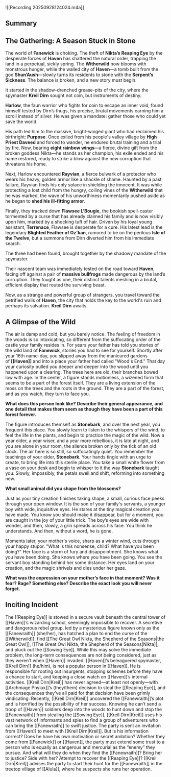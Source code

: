
![[Recording 20250928124024.m4a]]

## Summary
## **The Gathering: A Season Stuck in Stone**

The world of **Fanewick** is choking. The theft of **Nikta’s Reaping Eye** by the desperate forces of **Haven** has shattered the natural order, trapping the land in a perpetual, sickly spring. The **Witherwild** now blooms with monstrous hunger, while the walled city of **Haven**—a tomb built from the god **Shun’Aush**—slowly turns its residents to stone with the **Serpent’s Sickness**. The balance is broken, and a new story must begin.

It started in the shadow-drenched grease-pits of the city, where the spymaster **Kreil Dirn** sought not coin, but instruments of destiny.

**Harlow**, the faun warrior who fights for coin to escape an inner void, found himself tested by Dirn’s thugs, his precise, brutal movements earning him a scroll instead of silver. He was given a mandate: gather those who could yet save the world.

His path led him to the massive, bright-winged giant who had reclaimed his birthright: **Purpose**. Once exiled from his people's valley village by **High Priest Daveed** and forced to wander, he endured brutal training and a trial by fire. Now, bearing **eight rainbow wings**—a fierce, divine gift from the broken goddess Nikta—he stands as her champion, his exile ended and his name restored, ready to strike a blow against the new corruption that threatens his home.

Next, Harlow encountered **Rayvian**, a fierce bulwark of a protector who wears his heavy, golden armor like a shackle of shame. Haunted by a past failure, Rayvian finds his only solace in shielding the innocent. It was while protecting a lost child from the hungry, coiling vines of the **Witherwild** that he was marked, the wave of his unworthiness momentarily pushed aside as he began to **shed his ill-fitting armor**.

Finally, they tracked down **Flawsee L’Bougie**, the bookish spell-caster tormented by a curse that has already claimed his family and is now visibly upon him, marked by a shocking tuft of hair. Driven by his loyal young assistant, **Terrenace**, Flawsee is desperate for a cure. His latest lead is the legendary **Blighted Feather of Oz'kan**, rumored to be on the perilous **Isle of the Twelve**, but a summons from Dirn diverted him from his immediate search.

The three had been found, brought together by the shadowy mandate of the spymaster.

Their nascent team was immediately tested on the road toward **Haven**, facing off against a pair of **massive bullfrogs** made dangerous by the land’s corruption. They fought as one, their distinct talents meshing in a brutal, efficient display that routed the surviving beast.

Now, as a strange and powerful group of strangers, you travel toward the petrified walls of **Haven**, the city that holds the key to the world's ruin and perhaps its salvation. **Kreil Dirn** awaits.

## A Glimpse of the Wild

The air is damp and cold, but you barely notice. The feeling of freedom in the woods is so intoxicating, so different from the suffocating order of the castle your family resides in. For years your father has told you stories of the wild land of **Fanewick**, stories you had to see for yourself. Shortly after your 16th name-day, you slipped away from the manicured gardens of **[[Haven]]** and into a place your father had called "Wood's End." That day your curiosity pulled you deeper and deeper into the wood until you happened upon a clearing. The trees here are old, their branches bowed low with age. In the center, a figure stands motionless, a wizened form that seems to be a part of the forest itself. They are a living extension of the moss on the trees and the roots in the ground. They are a part of the forest, and as you watch, they turn to face you.

**What does this person look like? Describe their general appearance, and one detail that makes them seem as though they have been a part of this forest forever.**

The figure introduces themself as **Stonebark**, and over the next year, you frequent this place. You slowly learn to listen to the whispers of the wind, to feel the life in the plants, and begin to practice the magic of the wild. Now a year older, a year wiser, and a year more rebellious, it is late at night, and you are alone in your room, the silence broken only by the tick of an old clock. The air here is so still, so suffocatingly quiet. You remember the teachings of your elder, **Stonebark**. Your hands tingle with an urge to create, to bring life into this sterile place. You take a small white flower from a vase on your desk and begin to whisper to it the way **Stonebark** taught you. Slowly, impossibly, the petals swell and shift, reforming into something new.

**What small animal did you shape from the blossoms?**

Just as your tiny creation finishes taking shape, a small, curious face peeks through your open window. It is the son of your family's servants, a younger boy with wide, inquisitive eyes. He stares at the tiny magical creation you have made. You know you should make it disappear, but for a moment, you are caught in the joy of your little trick. The boy’s eyes are wide with wonder, and then, slowly, a grin spreads across his face. You think he understands. And then, without a word, he is gone.

Moments later, your mother's voice, sharp as a winter wind, cuts through your happy stupor. "What is this nonsense, child? What have you been doing?" Her face is a storm of fury and disappointment. She knows what you have been doing. She knows where you have been going. You see the servant boy standing behind her some distance. Her eyes land on your creation, and the magic shrivels and dies under her gaze.

**What was the expression on your mother’s face in that moment? Was it fear? Rage? Something else? Describe the exact look you will never forget.**

## Inciting Incident
The [[Reaping Eye]] is stowed in a secure vault beneath the  central tower of [[Haven]]’s wizarding school, seemingly  impossible to recover. A secretive and dangerous rebel group,  led by a mysterious figure known only as the [[Fanewraith]] (she/her), has hatched a plan to end the curse of the  [[Witherwild]]: find [[The Great Owl Nikta, the Shepherd of the Seasons|the Great Owl]], [[The Great Owl Nikta, the Shepherd of the Seasons|Nikta]], and pluck out the [[Sowing Eye]]. While this may solve the immediate problem,  the long-term consequences are not being considered, just  as they weren’t when [[Haven]] invaded.  [[Haven]]’s beleaguered spymaster, [[Kreil Dirn]] (he/him), is not  a popular person in [[Haven]]. He is responsible for rooting out  insurgents, stopping schemes before they have a chance to  start, and keeping a close watch on [[Haven]]’s internal activities.  [[Kreil Dirn|Kreil]] has never agreed—at least not openly—with [[Archmage Phylax]]’s (they/them) decision to steal the [[Reaping Eye]], and  the consequences they’ve all paid for that decision have been  grimly vindicating.  Recently, [[Kreil Dirn|Kreil]] uncovered the [[Fanewraith]]’s plot and is horrified  by the possibility of her success. Knowing he can’t send a  troop of [[Haven]] soldiers deep into the woods to hunt down and  stop the [[Fanewraith]] from stealing the [[Sowing Eye]], [[Kreil Dirn|Kreil]] uses  his vast network of informants and spies to find a group of  adventurers who can bring the [[Fanewraith]] to swift justice.  The party is sent an invitation from [[Haven]] to meet with [[Kreil Dirn|Kreil]]. But is his information correct? Does he have his own  motivation or secret ambition? Whether they come from  [[Fanewick]] or [[Haven]], the party must extend some trust to a  person who is equally as dangerous and mercurial as the  “enemy” they pursue. And what will they do when they find the  [[Fanewraith]]? Bring her to justice? Side with her? Attempt to  recover the [[Reaping Eye]]?  [[Kreil Dirn|Kreil]] advises the party to start their hunt for the [[Fanewraith]]  in the treetop village of [[Alula]], where he suspects she runs her operation.